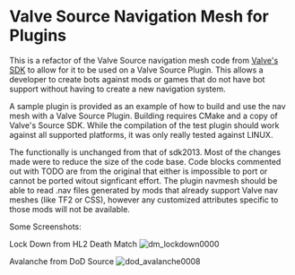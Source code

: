 # Valve Source Navigation Mesh for Plugins
This is a refactor of the Valve Source navigation mesh code from [Valve's SDK](https://github.com/alliedmodders/hl2sdk) to allow for it to be used on a Valve Source Plugin. This allows a developer to create bots against mods or games that do not have bot support without having to create a new navigation system.  

A sample plugin is provided as an example of how to build and use the nav mesh with a Valve Source Plugin.  Building requires CMake and a copy of Valve's Source SDK.  While the compilation of the test plugin should work against all supported platforms, it was only really tested against LINUX.

The functionally is unchanged from that of sdk2013.  Most of the changes made were to reduce the size of the code base.  Code blocks commented out with TODO are from the original that either is impossible to port or cannot be ported witout signficant effort.  The plugin navmesh should be able to read .nav files generated by mods that already support Valve nav meshes (like TF2 or CSS), however any customized attributes specific to those mods will not be available.

Some Screenshots:

Lock Down from HL2 Death Match
![dm_lockdown0000](https://user-images.githubusercontent.com/43772004/48299281-dc221200-e47f-11e8-907b-f2b44e5976a2.jpeg)

Avalanche from DoD Source
![dod_avalanche0008](https://user-images.githubusercontent.com/43772004/48299306-59e61d80-e480-11e8-827a-82d156b10fa7.jpeg)
